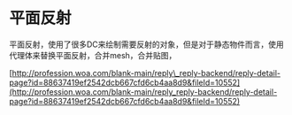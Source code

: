 # 平面反射

平面反射，使用了很多DC来绘制需要反射的对象，但是对于静态物件而言，使用代理体来替换平面反射，合并mesh，合并贴图，

[http://profession.woa.com/blank-main/reply\_reply-backend/reply-detail-page?id=88637419ef2542dcb667cfd6cb4aa8d9&fileId=10552](http://profession.woa.com/blank-main/reply_reply-backend/reply-detail-page?id=88637419ef2542dcb667cfd6cb4aa8d9&fileId=10552)

